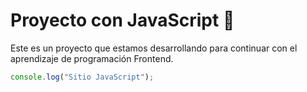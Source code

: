 # Proyecto con JavaScript 🚀

Este es un proyecto que estamos desarrollando para continuar con el aprendizaje de programación Frontend.

```javascript
console.log("Sitio JavaScript");
```